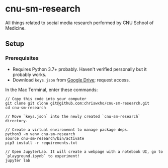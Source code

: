 # cnu-sm-research
All things related to social media research performed by CNU School of Medicine.

## Setup

### Prerequisites
- Requires Python 3.7+ probably. Haven't verified personally but it probably works.
- Download `keys.json` from [Google Drive](https://drive.google.com/file/d/1iy0SgMLE9nUbWr27QuKhzAIPczcJkCRO/view?usp=drive_link); request access.

In the Mac Terminal, enter these commands:
```
// Copy this code into your computer
git clone git clone git@github.com:chriswxho/cnu-sm-research.git
cd cnu-sm-research

// Move `keys.json` into the newly created `cnu-sm-research` directory.

// Create a virtual environemnt to manage package deps.
python3 -m venv cnu-sm-research
source cnu-sm-research/bin/activate
pip3 install -r requirements.txt

// Open JupyterLab. It will create a webpage with a notebook UI, go to `playground.ipynb` to experiment!
jupyter lab
```

